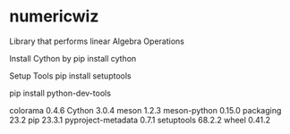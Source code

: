 # numericwiz

Library that performs linear Algebra Operations

Install Cython by
pip install cython

Setup Tools
pip install setuptools

pip install python-dev-tools

colorama 0.4.6
Cython 3.0.4
meson 1.2.3
meson-python 0.15.0
packaging 23.2
pip 23.3.1
pyproject-metadata 0.7.1
setuptools 68.2.2
wheel 0.41.2
